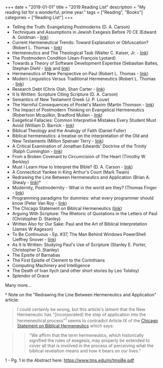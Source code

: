 +++
date = "2019-01-01"
title = "2019 Reading List"
description = "My reading list for a wonderful, prime year."
tags = ["Reading", "Books"]
categories = ["Reading List"]
+++

- Telling the Truth: Evangelizing Postmoderns (D. A. Carson)
- Techniques and Assumptions in Jewish Exegesis Before 70 CE (Edward A. Goldman - [link](https://www.thefreelibrary.com/Techniques+and+Assumptions+in+Jewish+Exegesis+before+70+CE.-a016617400))
- Current Hermeneutical Trends: Toward Explanation or Obfuscation? (Robert L. Thomas - [link](https://www.etsjets.org/files/JETS-PDFs/39/39-2/39-2-pp241-256_JETS.pdf))
- Hermeneutics and The Theological Task (Walter C. Kaiser, Jr. - [link](https://biblicalstudies.org.uk/pdf/tj/task_kaiser.pdf))
- The Postmodern Condition (Jean-François Lyotard)
- Towards a Theory of Software Development Expertise (Sebastian Baltes, Stephan Diehl - [link](https://arxiv.org/abs/1807.06087) and [link](https://adriancolyer.files.wordpress.com/2018/12/SDExp-Fig-4.jpeg))
- Hermeneutics of New Perspective on Paul (Robert L. Thomas - [link](https://tms.edu/messages/chapel983/))
- Modern Linguistics Versus Traditional Hermeneutics (Robert L. Thomas - [link](https://www.tms.edu/m/tmsj14b.pdf))
- Research Debt (Chris Olah, Shan Carter - [link](https://distill.pub/2017/research-debt/))
- It Is Written: Scripture Citing Scripture (D. A. Carson)
- Semantics of New Testament Greek (J. P. Louw)
- The Harmful Consequences of Postel's Maxim (Martin Thomson - [link](https://tools.ietf.org/html/draft-thomson-postel-was-wrong-00))
- The Impact of Postmodern Thinking on Evangelical Hermeneutics (Robertson Mcquilkin, Bradford Mullen - [link](https://www.etsjets.org/files/JETS-PDFs/40/40-1/40-1-pp069-082_JETS.pdf))
- Exegetical Fallacies: Common Interpretive Mistakes Every Student Must Avoid (William D. Barrick - [link](https://www.tms.edu/m/msj19.1.pdf))
- Biblical Theology and the Analogy of Faith (Daniel Fuller)
- Biblical hermeneutics: a treatise on the interpretation of the Old and New Testaments (Milton Spenser Terry - [link](https://archive.org/details/biblicalhermeneu00terruoft/mode/2up))
- A Critical Examination of Jonathan Edwards' Doctrine of the Trinity (Ralph Cunnington - [link](https://tgc-documents.s3.amazonaws.com/themelios/Themelios39.2.pdf#page=12))
- From a Broken Covenant to Circumcision of The Heart (Timothy W Berkley)
- Must I Learn How to Interpret the Bible? (D. A. Carson - [link](https://s3.amazonaws.com/tgc-documents/carson/1996_must_I_learn_how_to_interpret_the_Bible_reformatted.pdf))
- A Connecticut Yankee in King Arthur's Court (Mark Twain)
- Redrawing the Line Between Hermeneutics and Application (Brian A. Shealy - [link](https://www.tms.edu/m/tmsj8e.pdf))†
- Modernity, Postmodernity - What in the world are they? (Thomas Finger - [link](https://www.jstor.org/stable/43052414?seq=1))
- Programming paradigms for dummies: what every programmer should know (Peter Van Roy - [link](https://blog.acolyer.org/2019/01/25/programming-paradigms-for-dummies-what-every-programmer-should-know/))
- The Chicago Statement on Biblical Hermeneutics ([link](https://library.dts.edu/Pages/TL/Special/ICBI_2.pdf))
- Arguing With Scripture: The Rhetoric of Quotations in the Letters of Paul (Christopher D. Stanley)
- Written Also for Our Sake: Paul and the Art of Biblical Interpretation (James W Aageson)
- To Be Continuous - Ep. #37, The Man Behind Windows PowerShell (Jeffrey Snover - [link](https://soundcloud.com/heavybit/to-be-continuous-ep-37-the-man-behind-windows-powershell))
- As It Is Written: Studying Paul's Use of Scripture (Stanley E. Porter, Christopher D. Stanley)
- The Epistle of Barnabas
- The First Epistle of Clement to the Corinthians
- Computing Machinery and Intelligence
- The Death of Ivan Ilych (and other short stories by Leo Tolstoy)
- Splendor of Grace

Many more...

† Note on the "Redrawing the Line Between Hermeneutics and Application" article:

> I could certainly be wrong, but this article's lament that the New Hermeneutic has "[incorporated] the step of application into the hermeneutical process"<sup>1</sup> seems to contradict Article IX of the [Chicago Statement on Biblical Hermeneutics](https://library.dts.edu/Pages/TL/Special/ICBI_2.pdf) which says:

> > "We affirm that the term hermeneutics, which historically signified the rules of exegesis, may properly be extended to cover all that is involved in the process of perceiving what the biblical revelation means and how it bears on our lives."

<aside class="marginnote">
  <span class="noteNumber">1</span> - Pg. 1 in the Abstract here: <a href="https://www.tms.edu/m/tmsj8e.pdf" target="_blank">https://www.tms.edu/m/tmsj8e.pdf</a>
</aside>
